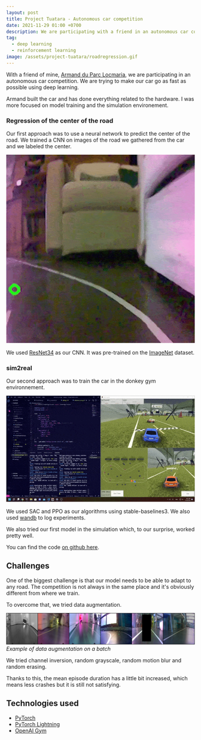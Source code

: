 ```yaml
---
layout: post
title: Project Tuatara - Autonomous car competition
date: 2021-11-29 01:00 +0700
description: We are participating with a friend in an autonomous car competition. We are trying to make our car race as fast as possible using deep learning.
tag:
  - deep learning
  - reinforcement learning
image: /assets/project-tuatara/roadregression.gif
---
```


With a friend of mine, [Armand du Parc Locmaria](https://twitter.com/armand_dpl), we are participating in an autonomous car competition. We are trying to make our car go as fast as possible using deep learning.

Armand built the car and has done everything related to the hardware. I was more focused on model training and the simulation environement.

### Regression of the center of the road

Our first approach was to use a neural network to predict the center of the road. We trained a CNN on images of the road we gathered from the car and we labeled the center.

![Road Regression](/assets/project-tuatara/roadregression.gif)

We used [ResNet34](https://arxiv.org/abs/1512.03385) as our CNN. It was pre-trained on the [ImageNet](https://www.image-net.org/) dataset.

### sim2real

Our second approach was to train the car in the donkey gym environnement.

![Road Regression](/assets/project-tuatara/donkey-gym.gif)

We used SAC and PPO as our algorithms using stable-baselines3. We also used [wandb](https://docs.wandb.com/) to log experiments.

We also tried our first model in the simulation which, to our surprise, worked pretty well.

You can find the code [on github here](https://github.com/Armandpl/tuatara).

## Challenges

One of the biggest challenge is that our model needs to be able to adapt to any road. The competition is not always in the same place and it's obviously different from where we train.

To overcome that, we tried data augmentation.

![Data augmentation](/assets/project-tuatara/data_augmentation.png)
*Example of data augmentation on a batch*

We tried channel inversion, random grayscale, random motion blur and random erasing.

Thanks to this, the mean episode duration has a little bit increased, which means less crashes but it is still not satisfying.

## Technologies used

- [PyTorch](https://pytorch.org/)
- [PyTorch Lightning](https://pytorch-lightning.readthedocs.io/)
- [OpenAI Gym](https://openai.com/blog/introduction-to-openai-gym/)
